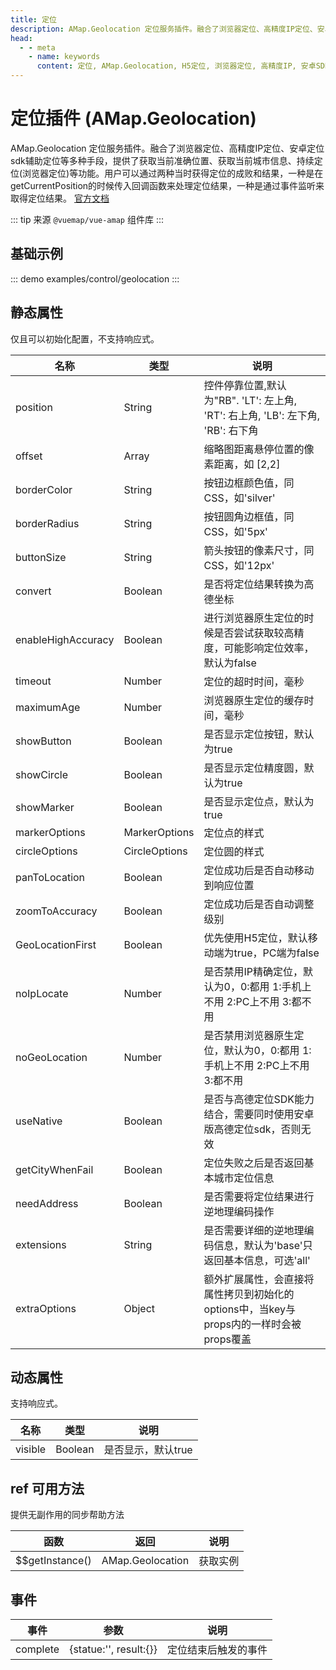 ```yaml
---
title: 定位
description: AMap.Geolocation 定位服务插件。融合了浏览器定位、高精度IP定位、安卓定位sdk辅助定位等多种手段，提供了获取当前准确位置、获取当前城市信息、持续定位(浏览器定位)等功能
head:
  - - meta
    - name: keywords
      content: 定位, AMap.Geolocation, H5定位, 浏览器定位, 高精度IP, 安卓SDK辅助定位
---
```

# 定位插件 (AMap.Geolocation)
AMap.Geolocation 定位服务插件。融合了浏览器定位、高精度IP定位、安卓定位sdk辅助定位等多种手段，提供了获取当前准确位置、获取当前城市信息、持续定位(浏览器定位)等功能。用户可以通过两种当时获得定位的成败和结果，一种是在 getCurrentPosition的时候传入回调函数来处理定位结果，一种是通过事件监听来取得定位结果。
[官方文档](https://lbs.amap.com/api/jsapi-v2/documentation#geolocation)

::: tip
来源 ```@vuemap/vue-amap``` 组件库
:::

## 基础示例

::: demo
examples/control/geolocation
:::

## 静态属性
仅且可以初始化配置，不支持响应式。

名称 | 类型 | 说明
---|---|---|
position| String | 控件停靠位置,默认为"RB". 'LT': 左上角, 'RT': 右上角, 'LB': 左下角, 'RB': 右下角
offset | Array | 缩略图距离悬停位置的像素距离，如 [2,2]
borderColor | String | 按钮边框颜色值，同CSS，如'silver'
borderRadius | String | 按钮圆角边框值，同CSS，如'5px'
buttonSize | String	| 箭头按钮的像素尺寸，同CSS，如'12px'
convert | Boolean	| 是否将定位结果转换为高德坐标
enableHighAccuracy | Boolean	| 进行浏览器原生定位的时候是否尝试获取较高精度，可能影响定位效率，默认为false
timeout | Number	| 定位的超时时间，毫秒
maximumAge | Number	| 浏览器原生定位的缓存时间，毫秒
showButton | Boolean	| 是否显示定位按钮，默认为true
showCircle | Boolean	| 是否显示定位精度圆，默认为true
showMarker | Boolean	| 是否显示定位点，默认为true
markerOptions | MarkerOptions	| 定位点的样式
circleOptions | CircleOptions	| 定位圆的样式
panToLocation | Boolean	| 定位成功后是否自动移动到响应位置
zoomToAccuracy | Boolean	| 定位成功后是否自动调整级别
GeoLocationFirst | Boolean	| 优先使用H5定位，默认移动端为true，PC端为false
noIpLocate | Number	| 是否禁用IP精确定位，默认为0，0:都用 1:手机上不用 2:PC上不用 3:都不用
noGeoLocation | Number	| 是否禁用浏览器原生定位，默认为0，0:都用 1:手机上不用 2:PC上不用 3:都不用
useNative | Boolean	| 是否与高德定位SDK能力结合，需要同时使用安卓版高德定位sdk，否则无效
getCityWhenFail | Boolean	| 定位失败之后是否返回基本城市定位信息
needAddress | Boolean	| 是否需要将定位结果进行逆地理编码操作
extensions | String	| 是否需要详细的逆地理编码信息，默认为'base'只返回基本信息，可选'all'
extraOptions | Object | 额外扩展属性，会直接将属性拷贝到初始化的options中，当key与props内的一样时会被props覆盖

## 动态属性

支持响应式。

名称 | 类型 | 说明
---|---|---|
visible | Boolean | 是否显示，默认true


## ref 可用方法
提供无副作用的同步帮助方法

函数 | 返回 | 说明
---|---|---|
$$getInstance() | AMap.Geolocation | 获取实例


## 事件

事件 | 参数 | 说明
---|---|---|
complete | {statue:'', result:{}}| 定位结束后触发的事件
